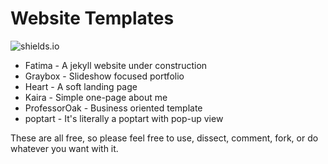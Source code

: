 # Website Templates

![shields.io](https://img.shields.io/badge/mit-license-brightgreen.svg)


* Fatima - A jekyll website under construction
* Graybox - Slideshow focused portfolio
* Heart - A soft landing page
* Kaira	- Simple one-page about me
* ProfessorOak - Business oriented template
* poptart - It's literally a poptart with pop-up view

These are all free, so please feel free to use, dissect, comment, fork, or do whatever you want with it. 
